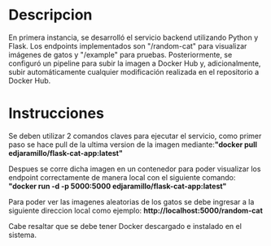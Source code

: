 # Descripcion

En primera instancia, se desarrolló el servicio backend utilizando Python y Flask. Los endpoints implementados son "/random-cat" para visualizar imágenes de gatos y "/example" para pruebas. Posteriormente, se configuró un pipeline para subir la imagen a Docker Hub y, adicionalmente, subir automáticamente cualquier modificación realizada en el repositorio a Docker Hub.

# Instrucciones

Se deben utilizar 2 comandos claves para ejecutar el servicio, como primer paso se hace pull de la ultima version de la imagen mediante:**"docker pull edjaramillo/flask-cat-app:latest"**

 Despues se corre dicha imagen en un contenedor para poder visualizar los endpoint correctamente de manera local con el siguiente comando: **"docker run -d -p 5000:5000 edjaramillo/flask-cat-app:latest"**

Para poder ver las imagenes aleatorias de los gatos se debe ingresar a la siguiente direccion local como ejemplo: **http://localhost:5000/random-cat**

Cabe resaltar que se debe tener Docker descargado e instalado en el sistema.

